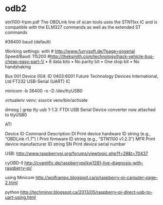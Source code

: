 odb2
====

stn1100-frpm.pdf
The OBDLink line of scan tools uses the STN11xx IC and is compatible with the ELM327 commands as well as the extended ST commands

#38400 baud (default) 

Working settings: with # http://www.furrysoft.de/?page=goserial
Speed/Baud: 115200 #http://theksmith.com/technology/hack-vehicle-bus-cheap-easy-part-1/
• 8 data bits 
• No parity bit 
• One stop bit 
• No handshaking 


Bus 001 Device 004: ID 0403:6001 Future Technology Devices International, Ltd FT232 USB-Serial (UART) IC

minicom -b 38400 -o -D /dev/ttyUSB0


virtualenv venv; source venv/bin/activate


dmesg | grep tty
usb 1-1.3: FTDI USB Serial Device converter now attached to ttyUSB0

ATI


Device ID 
Command Description 
DI Print device hardware ID string (e.g., “OBDLink r1.7”) 
I Print firmware ID string (e.g., “STN1100 v1.2.3”) 
MFR Print device manufacturer ID string 
SN Print device serial number 

USB:
http://www.raspberrypi.org/forums/viewtopic.php?f=28&t=70437

cyOBD-II
http://cyantific.de/raspberrypi/kw1281-live-diagnosis-with-raspberry-pi/

using Minicom
http://wolframpc.blogspot.ca/p/raspberry-pi-carputer-page-2.html

python 
http://techminor.blogspot.ca/2013/05/raspberry-pi-direct-usb-to-uart-using.html